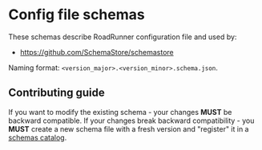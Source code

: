 # Config file schemas

These schemas describe RoadRunner configuration file and used by:

- <https://github.com/SchemaStore/schemastore>

Naming format: `<version_major>.<version_minor>.schema.json`.

## Contributing guide

If you want to modify the existing schema - your changes **MUST** be backward compatible. If your changes break backward compatibility - you **MUST** create a new schema file with a fresh version and "register" it in a [schemas catalog][schemas_catalog].

[schemas_catalog]:https://github.com/SchemaStore/schemastore/blob/master/src/api/json/catalog.json

